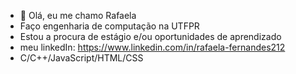 - 👋 Olá, eu me chamo Rafaela
-  Faço engenharia de computação na UTFPR
-  Estou a procura de estágio e/ou oportunidades de aprendizado
-  meu linkedIn: https://www.linkedin.com/in/rafaela-fernandes212
-  C/C++/JavaScript/HTML/CSS

<!---
Rafaelafernandess/Rafaelafernandess is a ✨ special ✨ repository because its `README.md` (this file) appears on your GitHub profile.
You can click the Preview link to take a look at your changes.
--->
